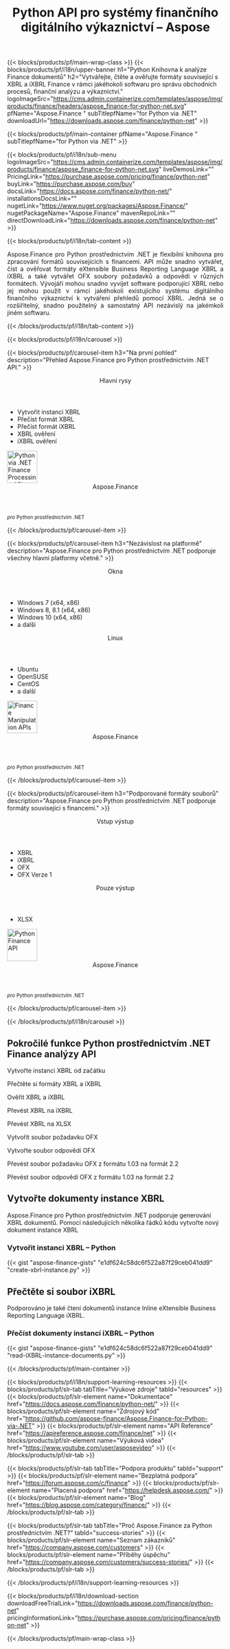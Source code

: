 ﻿---
title: Python API pro systémy finančního digitálního výkaznictví – Aspose 
weight: 20
url: /cs/python-net/ 
description: Knihovna Python pro převod finančních výkazů do jazyka eXtensible Business Reporting Language XBRL a iXBRL pro analýzu za účelem generování XBRL taxonomií a sestav
---
{{< blocks/products/pf/main-wrap-class >}}
{{< blocks/products/pf/i18n/upper-banner h1="Python Knihovna k analýze Finance dokumentů" h2="Vytvářejte, čtěte a ověřujte formáty související s XBRL a iXBRL Finance v rámci jakéhokoli softwaru pro správu obchodních procesů, finanční analýzu a výkaznictví." logoImageSrc="https://cms.admin.containerize.com/templates/aspose/img/products/finance/headers/aspose_finance-for-python-net.svg" pfName="Aspose.Finance " subTitlepfName="for Python via .NET" downloadUrl="https://downloads.aspose.com/finance/python-net" >}}

{{< blocks/products/pf/main-container pfName="Aspose.Finance " subTitlepfName="for Python via .NET" >}}

{{< blocks/products/pf/i18n/sub-menu logoImageSrc="https://cms.admin.containerize.com/templates/aspose/img/products/finance/aspose_finance-for-python-net.svg" liveDemosLink="" PricingLink="https://purchase.aspose.com/pricing/finance/python-net" buyLink="https://purchase.aspose.com/buy" docsLink="https://docs.aspose.com/finance/python-net/" installationsDocsLink="" nugetLink="https://www.nuget.org/packages/Aspose.Finance/" nugetPackageName="Aspose.Finance" mavenRepoLink="" directDownloadLink="https://downloads.aspose.com/finance/python-net" >}}

{{< blocks/products/pf/i18n/tab-content >}}
<p align="justify"> Aspose.Finance pro Python prostřednictvím .NET je flexibilní knihovna pro zpracování formátů souvisejících s financemi. API může snadno vytvářet, číst a ověřovat formáty eXtensible Business Reporting Language XBRL a iXBRL a také vytvářet OFX soubory požadavků a odpovědí v různých formátech. Vývojáři mohou snadno vyvíjet software podporující XBRL nebo jej mohou použít v rámci jakéhokoli existujícího systému digitálního finančního výkaznictví k vytváření přehledů pomocí XBRL. Jedná se o rozšiřitelný, snadno použitelný a samostatný API nezávislý na jakémkoli jiném softwaru.</p>

{{< /blocks/products/pf/i18n/tab-content >}}

<!--Diagrams Start-->
{{< blocks/products/pf/i18n/carousel >}}

{{< blocks/products/pf/carousel-item h3="Na první pohled" description="Přehled Aspose.Finance pro Python prostřednictvím .NET API." >}}
<div class="diagram1 d1-python">
 <div class="d1-row">
  <div class="d1-col d1-left">
   <header>
    <i class="fa fa-cogs">
    </i>
    Hlavní rysy
   </header>
   <ul>
    <li>
     Vytvořit instanci XBRL
    </li>
    <li>
     Přečíst formát XBRL
    </li>
    <li>
     Přečíst formát iXBRL
    </li>
    <li>
     XBRL ověření
    </li>
    <li>
     iXBRL ověření
    </li>
   </ul>
  </div>
  <!--/left-->
  <div class="d1-col d1-right">
   <!--<header><i class="fa fa-cogs"> </i>General Features</header>

<ul>

<li>File Loading</li>

</ul>-->
  </div>
  <!--/right-->
 </div>
 <!--/row-->
 <div class="d1-logo">
  <img width="70" height="75" alt="Python via .NET Finance Processing API" src="https://cms.admin.containerize.com/templates/aspose/img/products/finance/aspose_finance-for-python-net.svg"/>
  <header>
   Aspose.Finance
  </header>
  <footer>
   <small>
    <em>
     pro
    </em>
    Python prostřednictvím .NET
   </small>
  </footer>
 </div>
 <!--/logo-->
</div>

{{< /blocks/products/pf/carousel-item >}}

{{< blocks/products/pf/carousel-item h3="Nezávislost na platformě" description="Aspose.Finance pro Python prostřednictvím .NET podporuje všechny hlavní platformy včetně." >}}
<div class="diagram1 d1-python">
 <div class="d1-row">
  <div class="d1-col d1-left">
   <header>
    <i class="fa fa-cubes">
    </i>
    Okna
   </header>
   <ul>
    <li>
     Windows 7 (x64, x86)
    </li>
    <li>
     Windows 8, 8.1 (x64, x86)
    </li>
    <li>
     Windows 10 (x64, x86)
    </li>
    <li>
     a další
    </li>
   </ul>
  </div>
  <!--/left-->
  <div class="d1-col d1-right">
   <header>
    <i class="fa fa-cubes">
    </i>
    Linux
   </header>
   <ul>
    <li>
     Ubuntu
    </li>
    <li>
     OpenSUSE
    </li>
    <li>
     CentOS
    </li>
    <li>
     a další
    </li>
   </ul>
  </div>
  <!--/right-->
 </div>
 <!--/row-->
 <div class="d1-logo">
  <img width="70" height="75" alt="Finance Manipulation APIs" src="https://cms.admin.containerize.com/templates/aspose/img/products/finance/aspose_finance-for-python-net.svg"/>
  <header>
   Aspose.Finance
  </header>
  <footer>
   <small>
    <em>
     pro
    </em>
    Python prostřednictvím .NET
   </small>
  </footer>
 </div>
 <!--/logo-->
</div>

{{< /blocks/products/pf/carousel-item >}}

{{< blocks/products/pf/carousel-item h3="Podporované formáty souborů" description="Aspose.Finance pro Python prostřednictvím .NET podporuje formáty související s financemi." >}}
<div class="diagram1 d2 d1-python">
 <div class="d1-row">
  <div class="d1-col d1-left">
   <header>
    <i class="fa fa-arrows-v">
    </i>
    Vstup výstup
   </header>
   <ul>
    <li>
     XBRL
    </li>
    <li>
     iXBRL
    </li>
    <li>
     OFX
    </li>
    <li>
     OFX Verze 1
    </li>
   </ul>
  </div>
  <!--/left-->
  <div class="d1-col d1-right">
   <header><i class="fa  fa-mail-forward"> </i> Pouze výstup</header>

<ul>

<li>XLSX</li>

</ul>
  </div>
  <!--/right-->
 </div>
 <!--/row-->
 <div class="d1-logo">
  <img width="70" height="75" alt="Python Finance API" src="https://cms.admin.containerize.com/templates/aspose/img/products/finance/aspose_finance-for-python-net.svg"/>
  <header>
   Aspose.Finance
  </header>
  <footer>
   <small>
    <em>
     pro
    </em>
    Python prostřednictvím .NET
   </small>
  </footer>
 </div>
 <!--/logo-->
</div>

{{< /blocks/products/pf/carousel-item >}}

{{< /blocks/products/pf/i18n/carousel >}}
<!--Diagrams End-->

<!--Feature-section Start-->
<div class="container-fluid features-section bg-gray singleproduct">
 <a class="anchor" id="features" name="features">
 </a>
 <div class="row">
  <div class="container">
   <h2 class="pr-ft">
    Pokročilé funkce Python prostřednictvím .NET Finance analýzy API
   </h2>
   <p>
   </p>
   <div class="col-lg-4">
    <em class="fa fa-plus-square-o ico-blue fa-2x col-lg-2">
    </em>
    <p class="col-lg-10">
     Vytvořte instanci XBRL od začátku
    </p>
   </div>
   <div class="col-lg-4">
    <em class="fa fa-check ico-blue fa-2x col-lg-2">
    </em>
    <p class="col-lg-10">
     Přečtěte si formáty XBRL a iXBRL
    </p>
   </div>
   <div class="col-lg-4">
    <em class="fa fa-cog ico-blue fa-2x col-lg-2">
    </em>
    <p class="col-lg-10">
     Ověřit XBRL a iXBRL
    </p>
   </div>
 <div class="col-lg-4">
    <em class="fa fa-mail-forward ico-blue fa-2x col-lg-2">
    </em>
    <p class="col-lg-10">
     Převést XBRL na iXBRL
    </p>
   </div>
   <div class="col-lg-4">
    <em class="fa fa-mail-forward ico-blue fa-2x col-lg-2">
    </em>
    <p class="col-lg-10">
     Převést XBRL na XLSX
    </p>
   </div>
   <div class="col-lg-4">
    <em class="fa fa-plus-square-o ico-blue fa-2x col-lg-2">
    </em>
    <p class="col-lg-10">
     Vytvořit soubor požadavku OFX
    </p>
   </div>
   <div class="col-lg-4">
    <em class="fa fa-plus-square-o ico-blue fa-2x col-lg-2">
    </em>
    <p class="col-lg-10">
     Vytvořte soubor odpovědí OFX
    </p>
   </div>

   <div class="col-lg-4">
    <em class="fa fa-mail-forward ico-blue fa-2x col-lg-2">
    </em>
    <p class="col-lg-10">
     Převést soubor požadavku OFX z formátu 1.03 na formát 2.2
    </p>
   </div>
   <div class="col-lg-4">
    <em class="fa fa-mail-forward ico-blue fa-2x col-lg-2">
    </em>
    <p class="col-lg-10">
     Převést soubor odpovědí OFX z formátu 1.03 na formát 2.2
    </p>
   </div>
   <!--<div class="col-lg-4"><em class="fa fa-shield ico-blue fa-2x col-lg-2"> </em>

<p class="col-lg-10">Validate XBRL</p>

</div>

<div class="col-lg-4"><em class="fa fa-plus ico-blue fa-2x col-lg-2"> </em>

<p class="col-lg-10">Validate iXRL</p>

</div>

<div class="col-lg-4"><em class="fa fa-edit ico-blue fa-2x col-lg-2"> </em>

<p class="col-lg-10">Change the node properties</p>

</div>

<div class="col-lg-4"><em class="fa fa-cog ico-blue fa-2x col-lg-2"> </em>

<p class="col-lg-10">Content navigation using XPath Query</p>

</div>

<div class="col-lg-4"><em class="fa fa-recycle ico-blue fa-2x col-lg-2"> </em>

<p class="col-lg-10">Navigate via CSS Selectors, Element and Document Traversal</p>

</div>

<div class="col-lg-4"><em class="fa fa-cogs ico-blue fa-2x col-lg-2"> </em>

<p class="col-lg-10">DOM Tree manipulation of official SVG specifications</p>

</div>-->
   <div class="col-lg-12">
    <h2 class="h2title">
     Vytvořte dokumenty instance XBRL
    </h2>
    <p>
     Aspose.Finance pro Python prostřednictvím .NET podporuje generování XBRL dokumentů. Pomocí následujících několika řádků kódu vytvořte nový dokument instance XBRL
    </p>
    <div class="codeblock" id="code">
     <h3>
      Vytvořit instanci XBRL – Python
     </h3>
{{< gist "aspose-finance-gists" "e1df624c58dc6f522a87f29ceb041dd9" "create-xbrl-instance.py" >}}
    </div>
   </div>
   <div class="col-lg-12">
    <h2 class="h2title">
     Přečtěte si soubor iXBRL
    </h2>
    <p>
     Podporováno je také čtení dokumentů instance Inline eXtensible Business Reporting Language iXBRL.
    </p>
    <div class="codeblock" id="code">
     <h3>
      Přečíst dokumenty instancí iXBRL – Python
     </h3>
{{< gist "aspose-finance-gists" "e1df624c58dc6f522a87f29ceb041dd9" "read-iXBRL-instance-documents.py" >}}
    </div>
   </div>
   <!--<div class="col-lg-12">

</div>-->
  </div>
 </div>
</div>
<!--Feature-section End-->

{{< /blocks/products/pf/main-container >}}


{{< blocks/products/pf/i18n/support-learning-resources >}}
{{< blocks/products/pf/slr-tab tabTitle="Výukové zdroje" tabId="resources" >}}
{{< blocks/products/pf/slr-element name="Dokumentace" href="https://docs.aspose.com/finance/python-net/" >}}
{{< blocks/products/pf/slr-element name="Zdrojový kód" href="https://github.com/aspose-finance/Aspose.Finance-for-Python-via-.NET" >}}
{{< blocks/products/pf/slr-element name="API Reference" href="https://apireference.aspose.com/finance/net" >}}
{{< blocks/products/pf/slr-element name="Výuková videa" href="https://www.youtube.com/user/asposevideo" >}}
{{< /blocks/products/pf/slr-tab >}}

{{< blocks/products/pf/slr-tab tabTitle="Podpora produktu" tabId="support" >}}
{{< blocks/products/pf/slr-element name="Bezplatná podpora" href="https://forum.aspose.com/c/finance" >}}
{{< blocks/products/pf/slr-element name="Placená podpora" href="https://helpdesk.aspose.com/" >}}
{{< blocks/products/pf/slr-element name="Blog" href="https://blog.aspose.com/category/finance/" >}}
{{< /blocks/products/pf/slr-tab >}}

{{< blocks/products/pf/slr-tab tabTitle="Proč Aspose.Finance za Python prostřednictvím .NET?" tabId="success-stories" >}}
{{< blocks/products/pf/slr-element name="Seznam zákazníků" href="https://company.aspose.com/customers" >}}
{{< blocks/products/pf/slr-element name="Příběhy úspěchu" href="https://company.aspose.com/customers/success-stories/" >}}
{{< /blocks/products/pf/slr-tab >}}

{{< /blocks/products/pf/i18n/support-learning-resources >}}

{{< blocks/products/pf/i18n/download-section downloadFreeTrialLink="https://downloads.aspose.com/finance/python-net" pricingInformationLink="https://purchase.aspose.com/pricing/finance/python-net" >}}


{{< /blocks/products/pf/main-wrap-class >}}
